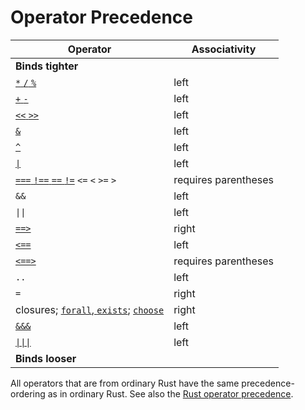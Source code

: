 # Operator Precedence

| Operator                 | Associativity         |
|--------------------------|-----------------------|
| **Binds tighter**                                |
| [`*` `/` `%`](./spec-arithmetic.md)                    | left                  |
| [`+` `-`](./spec-arithmetic.md)                      | left                  |
| [`<<` `>>`](./spec-bit-operators.md)                    | left                  |
| [`&`](./spec-bit-ops.md)                        | left                  |
| [`^`](./spec-bit-ops.md)                        | left                  |
| [<code>&#124;</code>](./spec-bit-ops.md)                   | left                  |
| [`===` `!==` `==` `!=`](./spec-equality.md) `<=` `<` `>=` `>`  | requires parentheses  |
| `&&`                       | left                  |
| <code>&#124;&#124;</code>             | left                  |
| [`==>`](./reference-implication.md)                      | right                 |
| [`<==`](./reference-implication.md)                      | left                  |
| [`<==>`](./reference-implication.md)                     | requires parentheses  |
| `..`                       | left                  |
| `=`                        | right                 |
| closures; [`forall`, `exists`](./spec-quantifiers.md); [`choose`](./spec-choose.md) | right                 |
| [`&&&`](./prefix-and-or.md)                      | left                  |
| [<code>&#124;&#124;&#124;</code>](./prefix-and-or.md)       | left                  |
| **Binds looser**                                 |

All operators that are from ordinary Rust have the same precedence-ordering as in
ordinary Rust.
See also the [Rust operator precedence](https://doc.rust-lang.org/reference/expressions.html).
